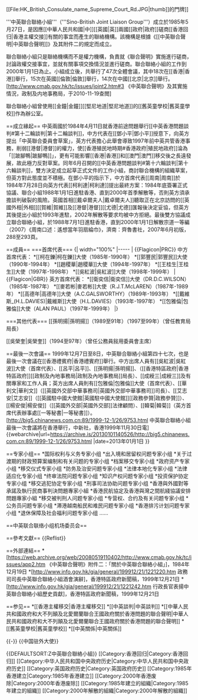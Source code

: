 [[File:HK_British_Consulate_name_Supreme_Court_Rd.JPG|thumb]]的門牌]]

'''中英聯合聯絡小組'''（'''Sino-British Joint Liaison Group'''）成立於1985年5月27日，是因應[[中華人民共和國|中]][[英國|英]]兩國[[政府|政府]]磋商[[香港回归|香港主權交接]]有關的事宜而產生的聯絡機構。該機構是根據《[[中英聯合聲明|中英聯合聲明]]》及其附件二的規定而成立。

聯合聯絡小組只是聯絡機構而不是權力機構，負責就《聯合聲明》實施進行磋商，討論政權交接事宜，並就有關事項交換情況並進行磋商。聯合聯絡小組的工作到2000年1月1日為止。小組成立後，共舉行了47次全體會議，其中18次在[[香港|香港]]舉行，15次在英國[[倫敦|倫敦]]舉行，14次在中國[[北京|北京]]舉行。<ref>[http://www.cmab.gov.hk/tc/issues/joint2.htm#3 《中英聯合聲明》及其實施情況，政制及内地事務局，于2010-11-19查閲]</ref>

聯合聯絡小組曾使用[[金鐘|金鐘]][[堅尼地道|堅尼地道]]的[[舊英童學校|舊英童學校]]作為辦公室。

==成立緣起==
中英兩國於1984年4月11日就香港前途問題舉行[[中英香港問題談判#第十二輪談判|第十二輪談判]]，中方代表在[[鄧小平|鄧小平]]授意下，向英方提出「中英聯合委員會草案」，英方代表擔心此舉會導致1997年前中英共管香港事務，削弱[[港督|港督]]的權力，使[[香港殖民地時期#香港政府|殖民地政府]]淪為「[[跛腳鴨|跛腳鴨]]」，更有可能影響[[香港|香港]]和[[澳門|澳門]]移交後之長遠發展，故此極力反對草案。同年6月召開的[[中英香港問題談判#第十六輪談判|第十六輪談判]]，雙方決定成立起草正式文件的工作小組，商討聯合機構的組織草案，但英方對此態度並不積極。在鄧小平的指示下，中方首席代表[[周南|周南]]於1984年7月28日向英方代表[[柯利達|柯利達]]提出最終方案：1984年底簽署正式協議、聯合小組1988年1月1日進駐香港、直到2000年首季解散等，否則英方須承擔談判破裂的風險。英國首相[[戴卓爾夫人|戴卓爾夫人]]聽取正在北京訪問的[[英國外相|外相]][[賀維|賀維]]及[[港督|港督]][[尤德|尤德]]匯報後決定妥協，但英方其後提出小組於1993年進駐，2002年解散等要求均被中方拒絕。最後雙方協議成立聯合聯絡小組，於1988年7月1日進駐香港，直到2000年1月1日解散<ref>宗道一等編（2007）《周南口述：遙想當年羽扇綸巾》，濟南：齊魯書社，2007年6月初版，288至293頁</ref>。

==成員==
===首席代表===
{| width="100%"
|-----
|
{{Flagicon|PRC}} 中方首席代表：
*[[柯在鑠|柯在鑠]]大使（1985年-1990年）
*[[郭豐民|郭豐民]]大使（1990年-1994年）
*[[趙稷華|趙稷華]]大使（1994年-1997年）
*[[王桂生|王桂生]]大使（1997年-1998年）
*[[吳紅波|吳紅波]]大使（1998年-1999年）
|
{{Flagicon|GBR}} 英方首席代表：
*[[衛奕信|衛奕信]]大使（DR.D.C.WILSON）（1985年-1987年）
*[[麥若彬|麥若彬]]大使（R.J.T.McLAREN）（1987年-1989年）
*[[高德年|高德年]]大使（A.C.GALSWORTHY）（1989年-1993年）
*[[戴維斯_(H.L.DAVIES)|戴維斯]]大使（H.L.DAVIES）（1993年-1997年）
*[[包雅倫|包雅倫]]大使（ALAN PAUL）（1997年-1999年）
|}

===其他代表===
[[孫明揚|孫明揚]]（1989至91年）（1997至99年）（曾任教育局局長）

[[吳榮奎|吳榮奎]]（1994至97年）（曾任公務員敍用委員會主席）

==最後一次會議==
1999年12月7日至8日，中英聯合聯絡小組第四十七次，也是最後一次會議在[[香港禮賓府|香港禮賓府]]舉行。中方出席人員有[[吳紅波|吳紅波]]大使（首席代表）、[[呂平|呂平]]、[[孫明揚|孫明揚]]、（[[香港特區政府|香港特區政府]][[政制及內地事務局|政制及內地事務局]]局長）、[[成綬三|成綬三]]及有關專家和工作人員；英方出席人員則有[[包雅倫|包雅倫]]大使（首席代表）、[[華利文|華利文]]（[[英國外交部中華事務司|英國外交部中華事務司]]司長）、[[艾志安|艾志安]]（[[英國駐中國大使館|英國駐中國大使館]][[政務參贊|政務參贊]]）、[[楊安俊|楊安俊]]（[[英國外交部|英國外交部]]法律顧問）、[[韓菊|韓菊]]（英方首席代表辦事處[[一等秘書|一等秘書]]）。<ref name=cn1999>[http://big5.chinanews.com.cn:89/1999-12-1/26/9753.html 中英聯合聯絡小組最後一次會議將在香港舉行，中新社，香港1999年11月30日電] {{webarchive|url=https://archive.is/20130101140526/http://big5.chinanews.com.cn:89/1999-12-1/26/9753.html |date=2013年01月1日 }}</ref>　

==专家小组==
*国际权利与义务专家小组
*出入境和居留权问题专家小组
*关于过渡期的财政预算案编制和有关问题的专家小组
*档案移交专家小组
*政府资产专家小组
*移交仪式专家小组
*防务及治安问题专家小组
*法律本地化专家小组
*法律适应化专家小组
*终审法院问题专家小组
*知识产权问题专家小组
*投资保护协定专家小组
*移交逃犯协定专家小组
*刑事司法协助问题专家小组
*香港與外國對等承諾及執行民商事判決問題專家小組
*香港民航協定及香港與灣之間航綫協議安排問題專家小組
*移交被判刑人问题专家小组
*专营权、合约及有关问题专家小组
*公务员问题专家小组
*滞港越南船民和难民问题专家小组
*香港排污计划问题专家小组
*退休保障及社会福利问题专家小组
……

==中英联合联络小组机场委员会==

==參考文獻==
{{Reflist}}

==外部連結==
*[https://web.archive.org/web/20080519110402/http://www.cmab.gov.hk/tc/issues/app2.htm 《中英聯合聲明》附件二：「關於中英聯合聯絡小組」]，1984年12月19日
*[http://www.info.gov.hk/gia/general/199912/21/1221220.htm 政務司司長中英聯合聯絡小組酒會演辭]，香港特區政府新聞稿，1999年12月21日
*[http://www.info.gov.hk/gia/general/199912/21/1221242.htm 行政長官表揚中英聯合聯絡小組歷史貢獻]，香港特區政府新聞稿，1999年12月21日

==参见==
*[[香港主權移交|香港主權移交]]
*[[中英談判|中英談判]]
*[[中華人民共和國政府和大不列顛及北愛爾蘭聯合王國政府關於香港問題的聯合聲明|中華人民共和國政府和大不列顛及北愛爾蘭聯合王國政府關於香港問題的聯合聲明]]
*[[舊英童學校|舊英童學校]]
*[[中英關係|中英關係]]

{{-}}
{{中国驻外大使}}

{{DEFAULTSORT:Z中英聯合聯絡小組}}
[[Category:香港回归|Category:香港回归]]
[[Category:中华人民共和国中央政府历史|Category:中华人民共和国中央政府历史]]
[[Category:英国政府历史|Category:英国政府历史]]
[[Category:1985年香港建立|Category:1985年香港建立]]
[[Category:2000年香港废除|Category:2000年香港废除]]
[[Category:1985年建立的組織|Category:1985年建立的組織]]
[[Category:2000年解散的組織|Category:2000年解散的組織]]